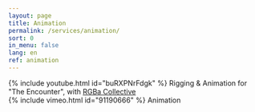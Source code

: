 ```yaml
---
layout: page
title: Animation
permalink: /services/animation/
sort: 0
in_menu: false
lang: en
ref: animation
---
```


{% include youtube.html id="buRXPNrFdgk" %}
Rigging & Animation for "The Encounter", with [RGBa Collective][1]
<br/>
{% include vimeo.html id="91190666" %}
Animation
<br/>

[1]: http://RGBa.fr
